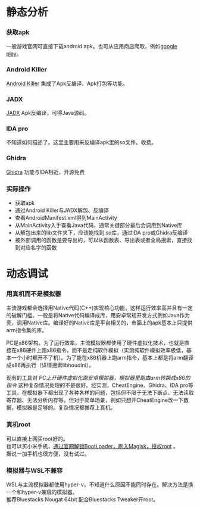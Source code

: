 # 静态分析
### 获取apk
一般游戏官网可直接下载android apk。也可从应用商店爬取，例如[google play](https://apps.evozi.com/apk-downloader/)。
### Android Killer
[Android Killer](https://github.com/liaojack8/AndroidKiller) 集成了Apk反编译、Apk打包等功能。
### JADX
[JADX](https://github.com/skylot/jadx) Apk反编译，可得Java源码。
### IDA pro
不知道如何描述了。这里主要用来反编译apk里的so文件。收费。
### Ghidra
[Ghidra](https://github.com/NationalSecurityAgency/ghidra) 功能与IDA相近，开源免费
### 实际操作
* 获取apk
* 通过Android Killer与JADX解包、反编译
* 查看AndroidManifest.xml得到MainActivity
* 从MainActivity入手查看Java代码，通常关键部分最后会调用到Native库
* 从解包出来的lib文件夹下，应该能找到.so库，通过IDA pro或Ghidra反编译
* 被外部调用的函数是要导出的，可以从函数表、导出表或者全局搜索，直接找到对应名字的函数


# 动态调试
### 用真机而不是模拟器
主流游戏都会选择用Native代码(C++)实现核心功能，这样运行效率高并且有一定的破解门槛。一般是将Native代码编译成库，用安卓常规开发方式例如Java作为壳，调用Native库。编译好的Native库是平台相关的，市面上的apk基本上只提供arm指令集的库。

PC是x86架构。为了运行效率，主流模拟器都使用了硬件虚拟化技术，也就是直接在x86硬件上跑x86指令，而不是走纯软件模拟（实测纯软件模拟效率极低，基本一个小时都开不了机）。为了能在x86机器上跑arm指令，基本上都是将arm翻译成x86再执行（详情搜索libhoudini）。

现有的工具对 *PC上开硬件虚拟化跑安卓模拟器，模拟器里跑由arm转换成x86的指令* 这种复杂情况处理的不是很好。经实测，CheatEngine、Ghidra、IDA pro等工具，在模拟器下都出现了各种各样的问题，包括但不限于无法下断点、无法读取寄存器、无法分析内存等。但对于简单场景，例如只想开CheatEngine改一下数据，模拟器是足够的。复杂情况都推荐上真机。
### 真机root  
可以直接上网买root好的。  
也可以买小米手机，[通过官网解锁BootLoader，刷入Magisk，授权root](https://miuiver.com/how-to-root-xiaomi-phone/) 。  
据说一加手机也很方便，没有试过。

### 模拟器与WSL不兼容  
WSL与主流模拟器都使用hyper-v，不知道什么原因不能同时存在。解决方法是换一个和hyper-v兼容的模拟器。  
推荐Bluestacks Nougat 64bit 配合Bluestacks Tweaker开root。  
